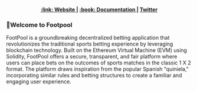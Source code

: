 

<div align="center">
  <h4>
    <a href="https://www.footpool.xyz/">
      :link: Website
    </a>
    <span> | </span>
    <a href="https://docs.footpool.xyz">
      :book: Documentation
    </a>
    <span> | </span>
    <a href="https://twitter.com/footpool">
      Twitter
    </a>
  </h4>
</div>

### 👋Welcome to Footpool

FootPool is a groundbreaking decentralized betting application that revolutionizes the traditional sports betting experience by leveraging blockchain technology. 
Built on the Ethereum Virtual Machine (EVM) using Solidity, FootPool offers a secure, transparent, and fair platform where users can place bets on the outcomes of 
sports matches in the classic 1 X 2 format. The platform draws inspiration from the popular Spanish "quiniela," incorporating similar rules and betting structures to 
create a familiar and engaging user experience.
